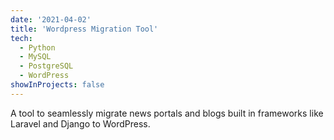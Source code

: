 ```yaml
---
date: '2021-04-02'
title: 'Wordpress Migration Tool'
tech:
  - Python
  - MySQL
  - PostgreSQL
  - WordPress
showInProjects: false
---
```


A tool to seamlessly migrate news portals and blogs built in frameworks like Laravel and Django to WordPress.
